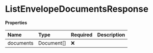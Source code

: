 # ListEnvelopeDocumentsResponse

**Properties**

| Name      | Type       | Required | Description |
| :-------- | :--------- | :------- | :---------- |
| documents | Document[] | ❌       |             |
